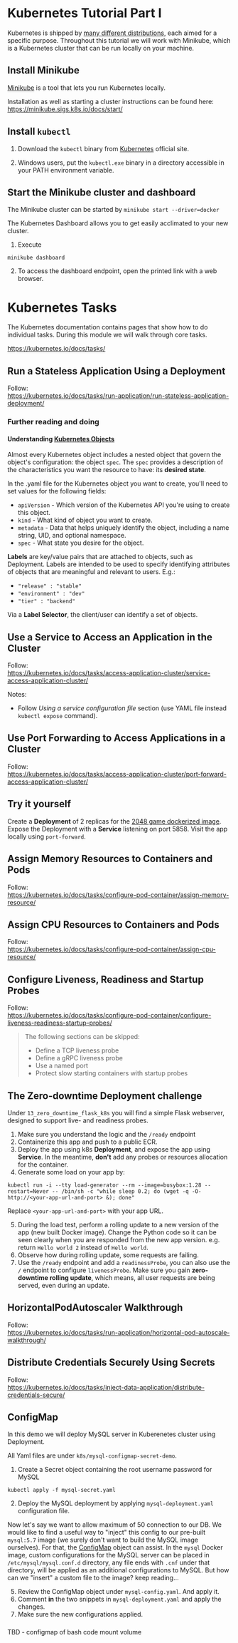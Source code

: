 # Kubernetes Tutorial Part I

Kubernetes is shipped by [many different distributions](https://nubenetes.com/matrix-table/#), each aimed for a specific purpose. Throughout this tutorial we will work with Minikube, which is a Kubernetes cluster that can be run locally on your machine.  

## Install Minikube

[Minikube](https://kubernetes.io/docs/tasks/tools/#minikube) is a tool that lets you run Kubernetes locally.

Installation as well as starting a cluster instructions can be found here: https://minikube.sigs.k8s.io/docs/start/


## Install `kubectl`

1. Download the `kubectl` binary from [Kubernetes](https://kubernetes.io/docs/tasks/tools/install-kubectl-windows/#install-kubectl-binary-with-curl-on-windows) official site.

2. Windows users, put the `kubectl.exe` binary in a directory accessible in your PATH environment variable.

## Start the Minikube cluster and dashboard

The Minikube cluster can be started by `minikube start --driver=docker`

The Kubernetes Dashboard allows you to get easily acclimated to your new cluster.

1. Execute
```shell
minikube dashboard
```

2. To access the dashboard endpoint, open the printed link with a web browser.

# Kubernetes Tasks

The Kubernetes documentation contains pages that show how to do individual tasks.
During this module we will walk through core tasks. 

https://kubernetes.io/docs/tasks/

## Run a Stateless Application Using a Deployment

Follow:    
https://kubernetes.io/docs/tasks/run-application/run-stateless-application-deployment/

### Further reading and doing

#### Understanding [Kubernetes Objects](https://kubernetes.io/docs/concepts/overview/working-with-objects/kubernetes-objects/)

Almost every Kubernetes object includes a nested object that govern the object's configuration: the object `spec`.
The `spec` provides a description of the characteristics you want the resource to have: its **desired state**.

In the .yaml file for the Kubernetes object you want to create, you'll need to set values for the following fields:

- `apiVersion` - Which version of the Kubernetes API you're using to create this object.
- `kind` - What kind of object you want to create.
- `metadata` - Data that helps uniquely identify the object, including a name string, UID, and optional namespace.
- `spec` - What state you desire for the object.

**Labels** are key/value pairs that are attached to objects, such as Deployment.
Labels are intended to be used to specify identifying attributes of objects that are meaningful and relevant to users. E.g.:

- `"release" : "stable"`
- `"environment" : "dev"`
- `"tier" : "backend"`

Via a **Label Selector**, the client/user can identify a set of objects. 

## Use a Service to Access an Application in the Cluster

Follow:   
https://kubernetes.io/docs/tasks/access-application-cluster/service-access-application-cluster/

Notes: 

- Follow _Using a service configuration file_ section (use YAML file instead `kubectl expose` command).


## Use Port Forwarding to Access Applications in a Cluster

Follow:    
https://kubernetes.io/docs/tasks/access-application-cluster/port-forward-access-application-cluster/

## Try it yourself

Create a **Deployment** of 2 replicas for the [2048 game dockerized image](https://hub.docker.com/r/alexwhen/docker-2048).
Expose the Deployment with a **Service** listening on port 5858. Visit the app locally using `port-forward`.

## Assign Memory Resources to Containers and Pods

Follow:    
https://kubernetes.io/docs/tasks/configure-pod-container/assign-memory-resource/


## Assign CPU Resources to Containers and Pods

Follow:    
https://kubernetes.io/docs/tasks/configure-pod-container/assign-cpu-resource/


## Configure Liveness, Readiness and Startup Probes

Follow:     
https://kubernetes.io/docs/tasks/configure-pod-container/configure-liveness-readiness-startup-probes/

> The following sections can be skipped:  
> - Define a TCP liveness probe
> - Define a gRPC liveness probe
> - Use a named port
> - Protect slow starting containers with startup probes


## The Zero-downtime Deployment challenge

Under `13_zero_downtime_flask_k8s` you will find a simple Flask webserver, designed to support live- and readiness probes.

1. Make sure you understand the logic and the `/ready` endpoint
2. Containerize this app and push to a public ECR.
3. Deploy the app using k8s **Deployment**, and expose the app using **Service**. In the meantime, **don't** add any probes or resources allocation for the container.
4. Generate some load on your app by:

`kubectl run -i --tty load-generator --rm --image=busybox:1.28 --restart=Never -- /bin/sh -c "while sleep 0.2; do (wget -q -O- http://<your-app-url-and-port> &); done"`

Replace `<your-app-url-and-port>` with your app URL.

5. During the load test, perform a rolling update to a new version of the app (new built Docker image). Change the Python code so it can be seen clearly when you are responded from the new app version. e.g. return `Hello world 2` instead of `Hello world`.
6. Observe how during rolling update, some requests are failing.
7. Use the `/ready` endpoint and add a `readinessProbe`, you can also use the `/` endpoint to configure `livenessProbe`. Make sure you gain **zero-downtime rolling update**, which means, all user requests are being served, even during an update.


## HorizontalPodAutoscaler Walkthrough

Follow:  
https://kubernetes.io/docs/tasks/run-application/horizontal-pod-autoscale-walkthrough/


## Distribute Credentials Securely Using Secrets

Follow:     
https://kubernetes.io/docs/tasks/inject-data-application/distribute-credentials-secure/


## ConfigMap

In this demo we will deploy MySQL server in Kuberenetes cluster using Deployment.

All Yaml files are under `k8s/mysql-configmap-secret-demo`.


1. Create a Secret object containing the root username password for MySQL

`kubectl apply -f mysql-secret.yaml`

2. Deploy the MySQL deployment by applying `mysql-deployment.yaml` configuration file.

Now let's say we want to allow maximum of 50 connection to our DB. We would like to find a useful way to "inject" this config to our pre-built `mysql:5.7` image (we surely don't want to build the MySQL image ourselves).
For that, the [ConfigMap](https://kubernetes.io/docs/concepts/configuration/configmap/) object can assist.
In the `mysql` Docker image, custom configurations for the MySQL server can be placed in `/etc/mysql/mysql.conf.d` directory, any file ends with `.cnf` under that directory, will be applied as an additional configurations to MySQL. But how can we "insert" a custom file to the image? keep reading...

5. Review the ConfigMap object under `mysql-config.yaml`. And apply it.
6. Comment **in** the two snippets in `mysql-deployment.yaml` and apply the changes.
7. Make sure the new configurations applied.

### 

TBD - configmap of bash code mount volume 


